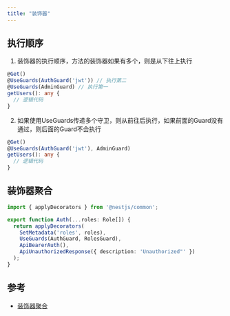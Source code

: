 ```yaml
---
title: "装饰器"
---
```


## 执行顺序

1. 装饰器的执行顺序，方法的装饰器如果有多个，则是从下往上执行

```ts
@Get()
@UseGuards(AuthGuard('jwt')) // 执行第二
@UseGuards(AdminGuard) // 执行第一
getUsers(): any {
  // 逻辑代码
}
```

2. 如果使用<span class="e-1">UseGuards</span>传递多个守卫，则从前往后执行，如果前面的<span class="e-1">Guard</span>没有通过，则后面的<span class="e-1">Guard</span>不会执行

```ts
@Get()
@UseGuards(AuthGuard('jwt'), AdminGuard)
getUsers(): any {
  // 逻辑代码
}
```

## 装饰器聚合

```typescript
import { applyDecorators } from '@nestjs/common';

export function Auth(...roles: Role[]) {
  return applyDecorators(
    SetMetadata('roles', roles),
    UseGuards(AuthGuard, RolesGuard),
    ApiBearerAuth(),
    ApiUnauthorizedResponse({ description: 'Unauthorized"' })
  );
}
```

## 参考

- [装饰器聚合](https://docs.nestjs.cn/9/customdecorators?id=%e4%bd%bf%e7%94%a8%e7%ae%a1%e9%81%93)